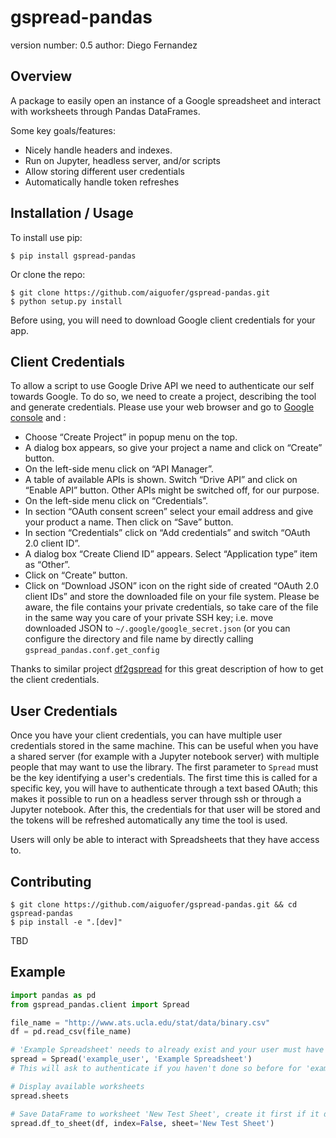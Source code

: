 gspread-pandas
===============================

version number: 0.5
author: Diego Fernandez

Overview
--------

A package to easily open an instance of a Google spreadsheet and interact with worksheets through Pandas DataFrames. 

Some key goals/features:

* Nicely handle headers and indexes.
* Run on Jupyter, headless server, and/or scripts
* Allow storing different user credentials
* Automatically handle token refreshes

Installation / Usage
--------------------

To install use pip:

```
$ pip install gspread-pandas
```

Or clone the repo:

```
$ git clone https://github.com/aiguofer/gspread-pandas.git
$ python setup.py install
```

Before using, you will need to download Google client credentials for your app.

Client Credentials
----------------

To allow a script to use Google Drive API we need to authenticate our self towards Google. To do so, we need to create a project, describing the tool and generate credentials. Please use your web browser and go to [Google console](https://console.developers.google.com/) and :

* Choose “Create Project” in popup menu on the top.
* A dialog box appears, so give your project a name and click on “Create” button.
* On the left-side menu click on “API Manager”.
* A table of available APIs is shown. Switch “Drive API” and click on “Enable API” button. Other APIs might be switched off, for our purpose.
* On the left-side menu click on “Credentials”.
* In section “OAuth consent screen” select your email address and give your product a name. Then click on “Save” button.
* In section “Credentials” click on “Add credentials” and switch “OAuth 2.0 client ID”.
* A dialog box “Create Cliend ID” appears. Select “Application type” item as “Other”.
* Click on “Create” button.
* Click on “Download JSON” icon on the right side of created “OAuth 2.0 client IDs” and store the downloaded file on your file system. Please be aware, the file contains your private credentials, so take care of the file in the same way you care of your private SSH key; i.e. move downloaded JSON to `~/.google/google_secret.json` (or you can configure the directory and file name by directly calling `gspread_pandas.conf.get_config`

Thanks to similar project [df2gspread](https://github.com/maybelinot/df2gspread) for this great description of how to get the client credentials.

User Credentials
----------------

Once you have your client credentials, you can have multiple user credentials stored in the same machine. This can be useful when you have a shared server (for example with a Jupyter notebook server) with multiple people that may want to use the library. The first parameter to `Spread` must be the key identifying a user's credentials. The first time this is called for a specific key, you will have to authenticate through a text based OAuth; this makes it possible to run on a headless server through ssh or through a Jupyter notebook. After this, the credentials for that user will be stored and the tokens will be refreshed automatically any time the tool is used.

Users will only be able to interact with Spreadsheets that they have access to.

Contributing
------------

```
$ git clone https://github.com/aiguofer/gspread-pandas.git && cd gspread-pandas
$ pip install -e ".[dev]"
```

TBD

Example
-------

```python
import pandas as pd
from gspread_pandas.client import Spread

file_name = "http://www.ats.ucla.edu/stat/data/binary.csv"
df = pd.read_csv(file_name)

# 'Example Spreadsheet' needs to already exist and your user must have access to it
spread = Spread('example_user', 'Example Spreadsheet')
# This will ask to authenticate if you haven't done so before for 'example_user'

# Display available worksheets
spread.sheets

# Save DataFrame to worksheet 'New Test Sheet', create it first if it doesn't exist
spread.df_to_sheet(df, index=False, sheet='New Test Sheet')
```
